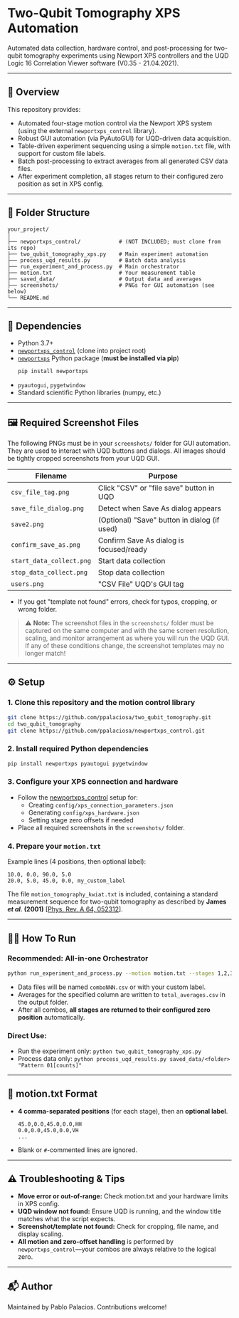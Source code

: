 
# Two-Qubit Tomography XPS Automation

Automated data collection, hardware control, and post-processing for two-qubit tomography experiments using Newport XPS controllers and the UQD Logic 16 Correlation Viewer software (V0.35 - 21.04.2021).

---

## 🚀 Overview

This repository provides:

- Automated four-stage motion control via the Newport XPS system (using the external `newportxps_control` library).
- Robust GUI automation (via PyAutoGUI) for UQD-driven data acquisition.
- Table-driven experiment sequencing using a simple `motion.txt` file, with support for custom file labels.
- Batch post-processing to extract averages from all generated CSV data files.
- After experiment completion, all stages return to their configured zero position as set in XPS config.

---

## 📁 Folder Structure

```
your_project/
│
├── newportxps_control/            # (NOT INCLUDED; must clone from its repo)
├── two_qubit_tomography_xps.py    # Main experiment automation
├── process_uqd_results.py         # Batch data analysis
├── run_experiment_and_process.py  # Main orchestrator
├── motion.txt                     # Your measurement table
├── saved_data/                    # Output data and averages
├── screenshots/                   # PNGs for GUI automation (see below)
└── README.md
```

---

## 🔗 Dependencies

- Python 3.7+
- [`newportxps_control`](https://github.com/ppalaciosa/newportxps_control) (clone into project root)
- [`newportxps`](https://pypi.org/project/newportxps/) Python package (**must be installed via pip**)
    ```sh
    pip install newportxps
    ```
- `pyautogui`, `pygetwindow`
- Standard scientific Python libraries (numpy, etc.)

---

## 🖼️ Required Screenshot Files

The following PNGs must be in your `screenshots/` folder for GUI automation. They are used to interact with UQD buttons and dialogs. All images should be tightly cropped screenshots from your UQD GUI.

| Filename                 | Purpose                                          |
|--------------------------|--------------------------------------------------|
| `csv_file_tag.png`       | Click "CSV" or "file save" button in UQD         |
| `save_file_dialog.png`   | Detect when Save As dialog appears               |
| `save2.png`              | (Optional) "Save" button in dialog (if used)     |
| `confirm_save_as.png`    | Confirm Save As dialog is focused/ready          |
| `start_data_collect.png` | Start data collection                            |
| `stop_data_collect.png`  | Stop data collection                             |
| `users.png`              | "CSV File" UQD's GUI tag    |

- If you get "template not found" errors, check for typos, cropping, or wrong folder.

> ⚠️ **Note:** The screenshot files in the `screenshots/` folder must be captured on the same computer and with the same screen resolution, scaling, and monitor arrangement as where you will run the UQD GUI. If any of these conditions change, the screenshot templates may no longer match!

---

## ⚙️ Setup

### 1. Clone this repository and the motion control library

```sh
git clone https://github.com/ppalaciosa/two_qubit_tomography.git
cd two_qubit_tomography
git clone https://github.com/ppalaciosa/newportxps_control.git
```

### 2. Install required Python dependencies

```sh
pip install newportxps pyautogui pygetwindow
```

### 3. Configure your XPS connection and hardware

- Follow the [newportxps_control](https://github.com/ppalaciosa/newportxps_control) setup for:
    - Creating `config/xps_connection_parameters.json`
    - Generating `config/xps_hardware.json`
    - Setting stage zero offsets if needed
- Place all required screenshots in the `screenshots/` folder.

### 4. Prepare your `motion.txt`

Example lines (4 positions, then optional label):
```
10.0, 0.0, 90.0, 5.0
20.0, 5.0, 45.0, 0.0, my_custom_label
```
The file `motion_tomography_kwiat.txt`  is included, containing a standard measurement sequence for two-qubit tomography as described by **James *et al.* (2001)** [[Phys. Rev. A 64, 052312](https://journals.aps.org/pra/abstract/10.1103/PhysRevA.64.052312)].

---

## 🏃‍♂️ How To Run

### **Recommended: All-in-one Orchestrator**

```sh
python run_experiment_and_process.py --motion motion.txt --stages 1,2,3,4 -wait 10 --desc my_table_run --column "Pattern 01[counts]" --process
```

- Data files will be named `comboNNN.csv` or with your custom label.
- Averages for the specified column are written to `total_averages.csv` in the output folder.
- After all combos, **all stages are returned to their configured zero position** automatically.

### **Direct Use:**
- Run the experiment only: `python two_qubit_tomography_xps.py`
- Process data only: `python process_uqd_results.py saved_data/<folder> "Pattern 01[counts]"`

---

## 📄 motion.txt Format

- **4 comma-separated positions** (for each stage), then an **optional label**.
    ```
    45.0,0.0,45.0,0.0,HH
    0.0,0.0,45.0,0.0,VH
    ...
    ```
- Blank or `#`-commented lines are ignored.

---

## ⚠️ Troubleshooting & Tips

- **Move error or out-of-range:** Check motion.txt and your hardware limits in XPS config.
- **UQD window not found:** Ensure UQD is running, and the window title matches what the script expects.
- **Screenshot/template not found:** Check for cropping, file name, and display scaling.
- **All motion and zero-offset handling** is performed by `newportxps_control`—your combos are always relative to the logical zero.


---
## 📬 Author
Maintained by Pablo Palacios. Contributions welcome!
